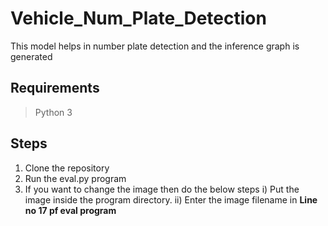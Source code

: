 # Vehicle_Num_Plate_Detection
This model helps in number plate detection and the inference graph is generated

## Requirements
> Python 3
>

## Steps
1. Clone the repository
2. Run the eval.py program 
3. If you want to change the image then do the below steps
  i) Put the image inside the program directory.
  ii) Enter the image filename in **Line no 17 pf eval program** 



